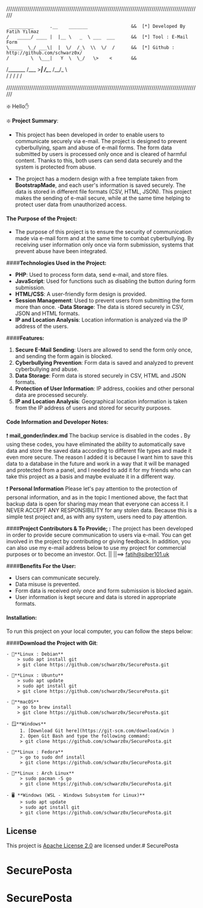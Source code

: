 //////////////////////////////////////////////////////////////////////////////////////////////////////


     _________      .__    _______                &&  [*] Developed By Fatih Yılmaz 
    /   _____/ ____ |  |__ \   _  \ ___  ___      &&  [*] Tool : E-Mail Form 
    \_____  \_/ ___\|  |  \/  /_\  \\  \/  /      &&  [*] Github : http://github.com/schwarz0x/
    /        \  \___|   Y  \  \_/   \>    <       &&  
   /_______  /\___  >___|  /\_____  /__/\_ \      
           \/     \/     \/       \/      \/       

                                                
//////////////////////////////////////////////////////////////////////////////////////////////////////

❇️ Hello✋

❇️ **Project Summary**:

* This project has been developed in order to enable users to communicate securely via e-mail. The project is designed to prevent cyberbullying, spam and abuse of e-mail forms. The form data submitted by users is processed only once and is cleared of harmful content. Thanks to this, both users can send data securely and the system is protected from abuse.

* The project has a modern design with a free template taken from **BootstrapMade**, and each user's information is saved securely. The data is stored in different file formats (CSV, HTML, JSON). This project makes the sending of e-mail secure, while at the same time helping to protect user data from unauthorized access.

#### **The Purpose of the Project:**
* The purpose of this project is to ensure the security of communication made via e-mail form and at the same time to combat cyberbullying. By receiving user information only once via form submission, systems that prevent abuse have been integrated.

####**Technologies Used in the Project:**
- **PHP**: Used to process form data, send e-mail, and store files.
- **JavaScript**: Used for functions such as disabling the button during form submission.
- **HTML/CSS**: A user-friendly form design is provided.
- **Session Management**: Used to prevent users from submitting the form more than once.
-**Data Storage**: The data is stored securely in CSV, JSON and HTML formats.
- **IP and Location Analysis**: Location information is analyzed via the IP address of the users.

####**Features:**
1. **Secure E-Mail Sending**: Users are allowed to send the form only once, and sending the form again is blocked.
2. **Cyberbullying Prevention**: Form data is saved and analyzed to prevent cyberbullying and abuse.
3. **Data Storage**: Form data is stored securely in CSV, HTML and JSON formats.
4. **Protection of User Information**: IP address, cookies and other personal data are processed securely.
5. **IP and Location Analysis**: Geographical location information is taken from the IP address of users and stored for security purposes.

#### **Code Information and Developer Notes:**

❗️ **mail_gonder/index.md** The backup service is disabled in the codes **.** By using these codes, you have eliminated the ability to automatically save data and store the saved data according to different file types and made it even more secure. The reason I added it is because I want him to save this data to a database in the future and work in a way that it will be managed and protected from a panel, and I needed to add it for my friends who can take this project as a basis and maybe evaluate it in a different way.

❗️ **Personal Information** Please let's pay attention to the protection of personal information, and as in the topic I mentioned above, the fact that backup data is open for sharing may mean that everyone can access it. I NEVER ACCEPT ANY RESPONSIBILITY for any stolen data. Because this is a simple test project and, as with any system, users need to pay attention. 

####**Project Contributors & To Provide; :**
The project has been developed in order to provide secure communication to users via e-mail. You can get involved in the project by contributing or giving feedback. In addition, you can also use my e-mail address below to use my project for commercial purposes or to become an investor. Oct. 
||
||==> fatih@siber101.uk 


####**Benefits For the User:**
- Users can communicate securely.
- Data misuse is prevented.
- Form data is received only once and form submission is blocked again.
- User information is kept secure and data is stored in appropriate formats.

#### **Installation:**
To run this project on your local computer, you can follow the steps below:

####**Download the Project with Git**:

    - 🐧**Linux : Debian**  
        > sudo apt install git  
        > git clone https://github.com/schwarz0x/SecurePosta.git

    - 🐧**Linux : Ubuntu**  
        > sudo apt update  
        > sudo apt install git  
        > git clone https://github.com/schwarz0x/SecurePosta.git

    - 🍏**macOS**  
        > go to brew install  
        > git clone https://github.com/schwarz0x/SecurePosta.git

    - 🪟**Windows**  
         1. [Download Git here](https://git-scm.com/download/win )  
         2. Open Git Bash and type the following command:  
         > git clone https://github.com/schwarz0x/SecurePosta.git

    - 🐧**Linux : Fedora**  
         > go to sudo dnf install  
         > git clone https://github.com/schwarz0x/SecurePosta.git

    - 🐧**Linux : Arch Linux**  
         > sudo pacman -S go  
         > git clone https://github.com/schwarz0x/SecurePosta.git

    - 🖥️ **Windows (WSL - Windows Subsystem for Linux)**  
         > sudo apt update  
         > sudo apt install git  
         > git clone https://github.com/schwarz0x/SecurePosta.git


## License

This project is [Apache License 2.0](http://www.apache.org/licenses/LICENSE-2.0 ) are licensed under.# SecurePosta
# SecurePosta
# SecurePosta
